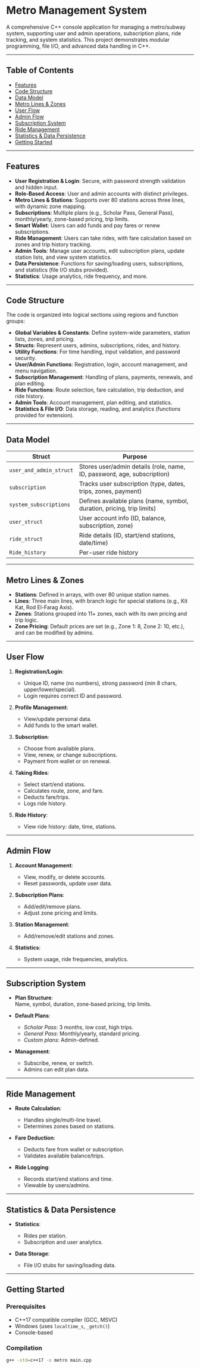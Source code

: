 # Metro Management System

A comprehensive C++ console application for managing a metro/subway system, supporting user and admin operations, subscription plans, ride tracking, and system statistics. This project demonstrates modular programming, file I/O, and advanced data handling in C++.

---

## Table of Contents

- [Features](#features)
- [Code Structure](#code-structure)
- [Data Model](#data-model)
- [Metro Lines & Zones](#metro-lines--zones)
- [User Flow](#user-flow)
- [Admin Flow](#admin-flow)
- [Subscription System](#subscription-system)
- [Ride Management](#ride-management)
- [Statistics & Data Persistence](#statistics--data-persistence)
- [Getting Started](#getting-started)

---

## Features

- **User Registration & Login**: Secure, with password strength validation and hidden input.
- **Role-Based Access**: User and admin accounts with distinct privileges.
- **Metro Lines & Stations**: Supports over 80 stations across three lines, with dynamic zone mapping.
- **Subscriptions**: Multiple plans (e.g., Scholar Pass, General Pass), monthly/yearly, zone-based pricing, trip limits.
- **Smart Wallet**: Users can add funds and pay fares or renew subscriptions.
- **Ride Management**: Users can take rides, with fare calculation based on zones and trip history tracking.
- **Admin Tools**: Manage user accounts, edit subscription plans, update station lists, and view system statistics.
- **Data Persistence**: Functions for saving/loading users, subscriptions, and statistics (file I/O stubs provided).
- **Statistics**: Usage analytics, ride frequency, and more.

---

## Code Structure

The code is organized into logical sections using regions and function groups:

- **Global Variables & Constants**: Define system-wide parameters, station lists, zones, and pricing.
- **Structs**: Represent users, admins, subscriptions, rides, and history.
- **Utility Functions**: For time handling, input validation, and password security.
- **User/Admin Functions**: Registration, login, account management, and menu navigation.
- **Subscription Management**: Handling of plans, payments, renewals, and plan editing.
- **Ride Functions**: Route selection, fare calculation, trip deduction, and ride history.
- **Admin Tools**: Account management, plan editing, and statistics.
- **Statistics & File I/O**: Data storage, reading, and analytics (functions provided for extension).

---

## Data Model

| Struct                  | Purpose                                                                 |
|-------------------------|-------------------------------------------------------------------------|
| `user_and_admin_struct` | Stores user/admin details (role, name, ID, password, age, subscription) |
| `subscription`          | Tracks user subscription (type, dates, trips, zones, payment)           |
| `system_subscriptions`  | Defines available plans (name, symbol, duration, pricing, trip limits)  |
| `user_struct`           | User account info (ID, balance, subscription, zone)                     |
| `ride_struct`           | Ride details (ID, start/end stations, date/time)                        |
| `Ride_history`          | Per-user ride history                                                   |

---

## Metro Lines & Zones

- **Stations**: Defined in arrays, with over 80 unique station names.
- **Lines**: Three main lines, with branch logic for special stations (e.g., Kit Kat, Rod El-Farag Axis).
- **Zones**: Stations grouped into 11+ zones, each with its own pricing and trip logic.
- **Zone Pricing**: Default prices are set (e.g., Zone 1: 8, Zone 2: 10, etc.), and can be modified by admins.

---

## User Flow

1. **Registration/Login**:  
   - Unique ID, name (no numbers), strong password (min 8 chars, upper/lower/special).
   - Login requires correct ID and password.

2. **Profile Management**:  
   - View/update personal data.
   - Add funds to the smart wallet.

3. **Subscription**:  
   - Choose from available plans.
   - View, renew, or change subscriptions.
   - Payment from wallet or on renewal.

4. **Taking Rides**:  
   - Select start/end stations.
   - Calculates route, zone, and fare.
   - Deducts fare/trips.
   - Logs ride history.

5. **Ride History**:  
   - View ride history: date, time, stations.

---

## Admin Flow

1. **Account Management**:  
   - View, modify, or delete accounts.
   - Reset passwords, update user data.

2. **Subscription Plans**:  
   - Add/edit/remove plans.
   - Adjust zone pricing and limits.

3. **Station Management**:  
   - Add/remove/edit stations and zones.

4. **Statistics**:  
   - System usage, ride frequencies, analytics.

---

## Subscription System

- **Plan Structure**:  
  Name, symbol, duration, zone-based pricing, trip limits.

- **Default Plans**:  
  - *Scholar Pass*: 3 months, low cost, high trips.
  - *General Pass*: Monthly/yearly, standard pricing.
  - *Custom plans*: Admin-defined.

- **Management**:  
  - Subscribe, renew, or switch.
  - Admins can edit plan data.

---

## Ride Management

- **Route Calculation**:  
  - Handles single/multi-line travel.
  - Determines zones based on stations.

- **Fare Deduction**:  
  - Deducts fare from wallet or subscription.
  - Validates available balance/trips.

- **Ride Logging**:  
  - Records start/end stations and time.
  - Viewable by users/admins.

---

## Statistics & Data Persistence

- **Statistics**:  
  - Rides per station.
  - Subscription and user analytics.

- **Data Storage**:  
  - File I/O stubs for saving/loading data.

---

## Getting Started

### Prerequisites

- C++17 compatible compiler (GCC, MSVC)
- Windows (uses `localtime_s`, `_getch()`)
- Console-based

### Compilation

```bash
g++ -std=c++17 -o metro main.cpp
